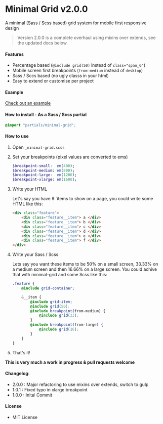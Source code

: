 # Minimal Grid v2.0.0
A minimal (Sass / Scss based) grid system for mobile first responsive design

>  Version 2.0.0 is a complete overhaul using mixins over extends, see the updated docs below.

#### Features
* Percentage based (`@include grid(50)`  instead of `class="span_6"`)
* Mobile screen first breakpoints (`from-medium` instead of `desktop`)
* Sass / Sccs based (no ugly classs in your html)
* Easy to extend or customise per project

#### Example
[Check out an example](http://htmlpreview.github.io/?https://github.com/AaronRutley/minimal-grid/blob/master/index.html)

#### How to install - As a Sass / Scss partial

```scss
@import "partials/minimal-grid";
```

#### How to use
1. Open `_minimal-grid.scss`
2. Set your breakpoints (pixel values are converted to ems)

	```sass
	$breakpoint-small:  em(400);
	$breakpoint-medium: em(800);
	$breakpoint-large:  em(1200);
	$breakpoint-xlarge: em(1600);
	```
3. Write your HTML

	Let's say you have 6 `items to show on a page, you could write some HTML like this:

	```html
	<div class="feature">
		<div class="feature__item"> a </div>
		<div class="feature__item"> b </div>
		<div class="feature__item"> c </div>
		<div class="feature__item"> d </div>
		<div class="feature__item"> e </div>
		<div class="feature__item"> f </div>
	</div>
	```
4. Write your Sass / Scss

	Lets say you want these items to be 50% on a small screen, 33.33% on a medium screen and then 16.66% on a large screen. You could achive that with minimal-grid and some Scss like this:

	``` scss
	.feature {
		@include grid-container;

		&__item {
			@include grid-item;
			@include grid(50);
			@include breakpoint(from-medium) {
				@include grid(33);
			}
			@include breakpoint(from-large) {
				@include grid(16);
			}
		}
	}
	```

5. That's it!

**This is very much a work in progress & pull requests welcome**

#### Changelog:
* 2.0.0 : Major refactoring to use mixins over extends, switch to gulp
* 1.0.1 : Fixed typo in xlarge breakpoint
* 1.0.0 : Inital Commit

#### License
* MIT License
